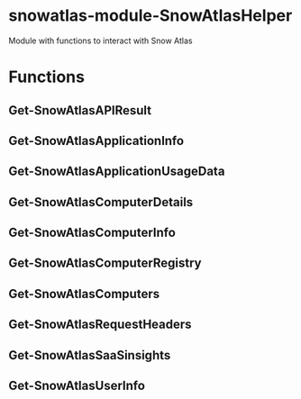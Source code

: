 # snowatlas-module-SnowAtlasHelper
Module with functions to interact with Snow Atlas

# Functions

## Get-SnowAtlasAPIResult

## Get-SnowAtlasApplicationInfo

## Get-SnowAtlasApplicationUsageData

## Get-SnowAtlasComputerDetails

## Get-SnowAtlasComputerInfo

## Get-SnowAtlasComputerRegistry

## Get-SnowAtlasComputers

## Get-SnowAtlasRequestHeaders

## Get-SnowAtlasSaaSinsights

## Get-SnowAtlasUserInfo
